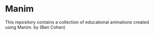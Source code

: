# Manim
This repository contains a collection of educational animations created using Manim. by (Ben Cohen) 
